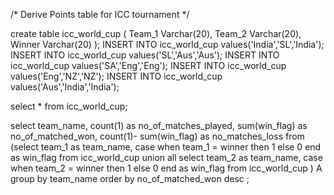 
/* Derive Points table for ICC tournament */ <br>



create table icc_world_cup
(
Team_1 Varchar(20),
Team_2 Varchar(20),
Winner Varchar(20)
);
INSERT INTO icc_world_cup values('India','SL','India');
INSERT INTO icc_world_cup values('SL','Aus','Aus');
INSERT INTO icc_world_cup values('SA','Eng','Eng');
INSERT INTO icc_world_cup values('Eng','NZ','NZ');
INSERT INTO icc_world_cup values('Aus','India','India');  

select * from icc_world_cup;



select team_name, count(1) as no_of_matches_played, sum(win_flag) as no_of_matched_won, count(1)- sum(win_flag) as no_matches_loss
from (select team_1 as team_name, case when team_1 = winner then 1 else 0 end as win_flag
from icc_world_cup
union all
select team_2 as team_name, case when team_2 = winner then 1 else 0 end as win_flag
from icc_world_cup ) A
group by team_name
order by no_of_matched_won desc ;


